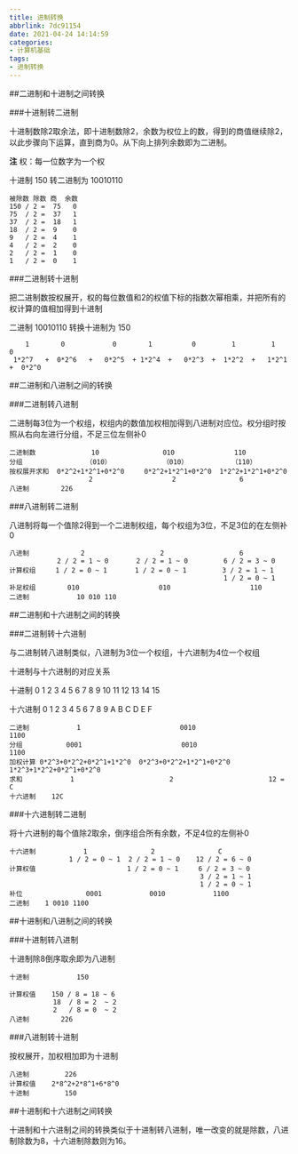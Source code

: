 ```yaml
---
title: 进制转换
abbrlink: 7dc91154
date: 2021-04-24 14:14:59
categories:
- 计算机基础
tags:
- 进制转换
---
```

##二进制和十进制之间转换

###十进制转二进制

十进制数除2取余法，即十进制数除2，余数为权位上的数，得到的商值继续除2，以此步骤向下运算，直到商为0。从下向上排列余数即为二进制。

**注** 权：每一位数字为一个权

十进制 150 转二进制为    10010110

```
被除数 除数 商  余数
150 / 2 =  75   0
75  / 2 =  37   1
37  / 2 =  18   1
18  / 2 =  9    0
9   / 2 =  4    1
4   / 2 =  2    0
2   / 2 =  1    0
1   / 2 =  0    1
```

<!-- more -->

###二进制转十进制

把二进制数按权展开，权的每位数值和2的权值下标的指数次幂相乘，并把所有的权计算的值相加得到十进制

二进制 10010110 转换十进制为 150

```
    1        0            0        1          0         1         1         0
 1*2^7   +  0*2^6   +   0*2^5  + 1*2^4  +   0*2^3  +  1*2^2  +   1*2^1  +  0*2^0
```



##二进制和八进制之间的转换

###二进制转八进制

二进制每3位为一个权组，权组内的数值加权相加得到八进制对应位。权分组时按照从右向左进行分组，不足三位左侧补0

```
二进制数              10                010               110
分组                （010）             （010）           （110）
按权展开求和  0*2^2+1*2^1+0*2^0     0*2^2+1*2^1+0*2^0  1*2^2+1*2^1+0*2^0
                    2                    2                6
八进制        226
```

###八进制转二进制

八进制将每一个值除2得到一个二进制权组，每个权组为3位，不足3位的在左侧补0

```
八进制             2                   2                   6
            2 / 2 = 1 ~ 0       2 / 2 = 1 ~ 0         6 / 2 = 3 ~ 0
计算权组     1 / 2 = 0 ~ 1       1 / 2 = 0 ~ 1         3 / 2 = 1 ~ 1
                                                      1 / 2 = 0 ~ 1
补足权组        010                    010                    110
二进制            10 010 110
```



##二进制和十六进制之间的转换

###二进制转十六进制

与二进制转八进制类似，八进制为3位一个权组，十六进制为4位一个权组

十进制与十六进制的对应关系

十进制       0    1    2    3    4    5    6    7    8    9    10    11    12    13    14    15

十六进制     0    1    2    3    4    5    6    7    8    9     A     B     C     D     E      F

```
二进制            1                         0010                    1100
分组           0001                         0010                    1100
加权计算 0*2^3+0*2^2+0*2^1+1*2^0  0*2^3+0*2^2+1*2^1+0*2^0  1*2^3+1*2^2+0*2^1+0*2^0
求和            1                        2                        12 = C
十六进制    12C
```

###十六进制转二进制

将十六进制的每个值除2取余，倒序组合所有余数，不足4位的左侧补0

```
十六进制            1                2                C
               1 / 2 = 0 ~ 1  2 / 2 = 1 ~ 0    12 / 2 = 6 ~ 0
计算权值                       1 / 2 = 0 ~ 1     6 / 2 = 3 ~ 0
                                                3 / 2 = 1 ~ 1
                                                1 / 2 = 0 ~ 1
补位                0001            0010            1100
二进制    1 0010 1100
```



##十进制和八进制之间的转换

###十进制转八进制

十进制除8倒序取余即为八进制

```
十进制            150 

计算权值    150 / 8 = 18 ~ 6
           18  / 8 = 2  ~ 2
           2   / 8 = 0  ~ 2
八进制        226
```

###八进制转十进制

按权展开，加权相加即为十进制

```
八进制         226
计算权值    2*8^2+2*8^1+6*8^0
十进制         150
```

##十进制和十六进制之间转换

十进制和十六进制之间的转换类似于十进制转八进制，唯一改变的就是除数，八进制除数为8，十六进制除数则为16。